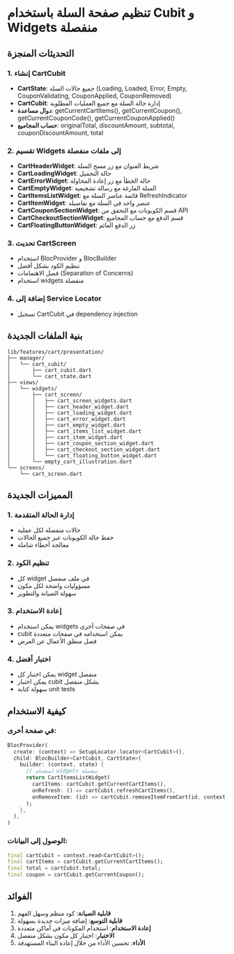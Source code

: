 # تنظيم صفحة السلة باستخدام Cubit و Widgets منفصلة

## التحديثات المنجزة

### 1. إنشاء CartCubit
- **CartState**: جميع حالات السلة (Loading, Loaded, Error, Empty, CouponValidating, CouponApplied, CouponRemoved)
- **CartCubit**: إدارة حالة السلة مع جميع العمليات المطلوبة
- **دوال مساعدة**: getCurrentCartItems(), getCurrentCoupon(), getCurrentCouponCode(), getCurrentCouponApplied()
- **حساب المجاميع**: originalTotal, discountAmount, subtotal, couponDiscountAmount, total

### 2. تقسيم Widgets إلى ملفات منفصلة
- **CartHeaderWidget**: شريط العنوان مع زر مسح السلة
- **CartLoadingWidget**: حالة التحميل
- **CartErrorWidget**: حالة الخطأ مع زر إعادة المحاولة
- **CartEmptyWidget**: السلة الفارغة مع رسالة تشجيعية
- **CartItemsListWidget**: قائمة عناصر السلة مع RefreshIndicator
- **CartItemWidget**: عنصر واحد في السلة مع تفاصيله
- **CartCouponSectionWidget**: قسم الكوبونات مع التحقق من API
- **CartCheckoutSectionWidget**: قسم الدفع مع حساب المجاميع
- **CartFloatingButtonWidget**: زر الدفع العائم

### 3. تحديث CartScreen
- استخدام BlocProvider و BlocBuilder
- تنظيم الكود بشكل أفضل
- فصل الاهتمامات (Separation of Concerns)
- استخدام widgets منفصلة

### 4. إضافة إلى Service Locator
- تسجيل CartCubit في dependency injection

## بنية الملفات الجديدة

```
lib/features/cart/presentation/
├── manager/
│   └── cart_cubit/
│       ├── cart_cubit.dart
│       └── cart_state.dart
├── views/
│   └── widgets/
│       ├── cart_screen/
│       │   ├── cart_screen_widgets.dart
│       │   ├── cart_header_widget.dart
│       │   ├── cart_loading_widget.dart
│       │   ├── cart_error_widget.dart
│       │   ├── cart_empty_widget.dart
│       │   ├── cart_items_list_widget.dart
│       │   ├── cart_item_widget.dart
│       │   ├── cart_coupon_section_widget.dart
│       │   ├── cart_checkout_section_widget.dart
│       │   └── cart_floating_button_widget.dart
│       └── empty_cart_illustration.dart
└── screens/
    └── cart_screen.dart
```

## المميزات الجديدة

### 1. إدارة الحالة المتقدمة
- حالات منفصلة لكل عملية
- حفظ حالة الكوبونات عبر جميع الحالات
- معالجة أخطاء شاملة

### 2. تنظيم الكود
- كل widget في ملف منفصل
- مسؤوليات واضحة لكل مكون
- سهولة الصيانة والتطوير

### 3. إعادة الاستخدام
- يمكن استخدام widgets في صفحات أخرى
- cubit يمكن استخدامه في صفحات متعددة
- فصل منطق الأعمال عن العرض

### 4. اختبار أفضل
- يمكن اختبار كل widget منفصل
- يمكن اختبار cubit بشكل منفصل
- سهولة كتابة unit tests

## كيفية الاستخدام

### في صفحة أخرى:
```dart
BlocProvider(
  create: (context) => SetupLocator.locator<CartCubit>(),
  child: BlocBuilder<CartCubit, CartState>(
    builder: (context, state) {
      // استخدام widgets منفصلة
      return CartItemsListWidget(
        cartItems: cartCubit.getCurrentCartItems(),
        onRefresh: () => cartCubit.refreshCartItems(),
        onRemoveItem: (id) => cartCubit.removeItemFromCart(id, context),
      );
    },
  ),
)
```

### الوصول إلى البيانات:
```dart
final cartCubit = context.read<CartCubit>();
final cartItems = cartCubit.getCurrentCartItems();
final total = cartCubit.total;
final coupon = cartCubit.getCurrentCoupon();
```

## الفوائد

1. **قابلية الصيانة**: كود منظم وسهل الفهم
2. **قابلية التوسع**: إضافة ميزات جديدة بسهولة
3. **إعادة الاستخدام**: استخدام المكونات في أماكن متعددة
4. **الاختبار**: اختبار كل مكون بشكل منفصل
5. **الأداء**: تحسين الأداء من خلال إعادة البناء المستهدفة
